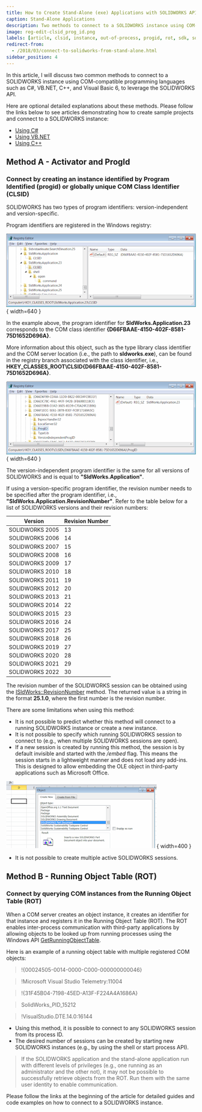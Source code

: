 ```yaml
---
title: How to Create Stand-Alone (exe) Applications with SOLIDWORKS API
caption: Stand-Alone Applications
description: Two methods to connect to a SOLIDWORKS instance using COM-compatible programming languages
image: reg-edit-clsid_prog_id.png
labels: [article, clsid, instance, out-of-process, progid, rot, sdk, solidworks api, stand-alone]
redirect-from:
  - /2018/03/connect-to-solidworks-from-stand-alone.html
sidebar_position: 4
---
```

In this article, I will discuss two common methods to connect to a SOLIDWORKS instance using COM-compatible programming languages such as C#, VB.NET, C++, and Visual Basic 6, to leverage the SOLIDWORKS API.

Here are optional detailed explanations about these methods.
Please follow the links below to see articles demonstrating how to create sample projects and connect to a SOLIDWORKS instance:

* [Using C#](/docs/codestack/solidworks-api/getting-started/stand-alone/connect-csharp)
* [Using VB.NET](/docs/codestack/solidworks-api/getting-started/stand-alone/connect-vbnet)
* [Using C++](/docs/codestack/solidworks-api/getting-started/stand-alone/connect-cpp)

## Method A - Activator and ProgId
### Connect by creating an instance identified by **Prog**ram **Id**entified (progid) or globally unique COM **Cl**a**s**s **Id**entifier (CLSID)

SOLIDWORKS has two types of program identifiers: version-independent and version-specific.

Program identifiers are registered in the Windows registry:

![Class identifiers in Windows registry](reg-edit-clsid.png){ width=640 }

In the example above, the program identifier for **SldWorks.Application.23** corresponds to the COM class identifier **{D66FBAAE-4150-402F-8581-75D1652D696A}**.

More information about this object, such as the type library class identifier and the COM server location (i.e., the path to **sldworks.exe**), can be found in the registry branch associated with the class identifier, i.e., **HKEY_CLASSES_ROOT\CLSID\{D66FBAAE-4150-402F-8581-75D1652D696A}**.

![Prog Ids in Windows registry](reg-edit-clsid_prog_id.png){ width=640 }

The version-independent program identifier is the same for all versions of SOLIDWORKS and is equal to **"SldWorks.Application"**.

If using a version-specific program identifier, the revision number needs to be specified after the program identifier, i.e., **"SldWorks.Application.RevisionNumber"**.
Refer to the table below for a list of SOLIDWORKS versions and their revision numbers:

Version|Revision Number
-------|---------------
SOLIDWORKS 2005|13
SOLIDWORKS 2006|14
SOLIDWORKS 2007|15
SOLIDWORKS 2008|16
SOLIDWORKS 2009|17
SOLIDWORKS 2010|18
SOLIDWORKS 2011|19
SOLIDWORKS 2012|20
SOLIDWORKS 2013|21
SOLIDWORKS 2014|22
SOLIDWORKS 2015|23
SOLIDWORKS 2016|24
SOLIDWORKS 2017|25
SOLIDWORKS 2018|26
SOLIDWORKS 2019|27
SOLIDWORKS 2020|28
SOLIDWORKS 2021|29
SOLIDWORKS 2022|30

The revision number of the SOLIDWORKS session can be obtained using the [ISldWorks::RevisionNumber](https://help.solidworks.com/2012/english/api/sldworksapi/solidworks.interop.sldworks~solidworks.interop.sldworks.isldworks~revisionnumber.html) method.
The returned value is a string in the format **25.1.0**, where the first number is the revision number.

There are some limitations when using this method:

* It is not possible to predict whether this method will connect to a running SOLIDWORKS instance or create a new instance.
* It is not possible to specify which running SOLIDWORKS session to connect to (e.g., when multiple SOLIDWORKS sessions are open).
* If a new session is created by running this method, the session is by default invisible and started with the */embed* flag.
This means the session starts in a lightweight manner and does not load any add-ins.
This is designed to allow embedding the OLE object in third-party applications such as Microsoft Office.

![SOLIDWORKS part document OLE object in Excel](excel-ole-object.png){ width=400 }

* It is not possible to create multiple active SOLIDWORKS sessions.

## Method B - Running Object Table (ROT)

### Connect by querying COM instances from the **R**unning **O**bject **T**able (ROT)

When a COM server creates an object instance, it creates an identifier for that instance and registers it in the Running Object Table (ROT).
The ROT enables inter-process communication with third-party applications by allowing objects to be looked up from running processes using the Windows API [GetRunningObjectTable](https://msdn.microsoft.com/en-us/library/windows/desktop/ms684004(v=vs.85).aspx).

Here is an example of a running object table with multiple registered COM objects:

>!{00024505-0014-0000-C000-000000000046}

>!Microsoft Visual Studio Telemetry:11004

>!{31F45B04-7198-45ED-A13F-F224A4A1686A}

>SolidWorks_PID_15212

>!VisualStudio.DTE.14.0:16144

* Using this method, it is possible to connect to any SOLIDWORKS session from its process ID.
* The desired number of sessions can be created by starting new SOLIDWORKS instances (e.g., by using the shell or start process API).

> If the SOLIDWORKS application and the stand-alone application run with different levels of privileges (e.g., one running as an administrator and the other not), it may not be possible to successfully retrieve objects from the ROT. Run them with the same user identity to enable communication.

Please follow the links at the beginning of the article for detailed guides and code examples on how to connect to a SOLIDWORKS instance.